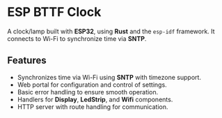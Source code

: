 # ESP BTTF Clock

A clock/lamp built with **ESP32**, using **Rust** and the `esp-idf` framework. It connects to Wi-Fi to synchronize time via **SNTP**.

## Features
- Synchronizes time via Wi-Fi using **SNTP** with timezone support.
- Web portal for configuration and control of settings.
- Basic error handling to ensure smooth operation.
- Handlers for **Display**, **LedStrip**, and **Wifi** components.
- HTTP server with route handling for communication.
